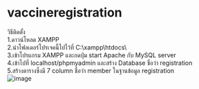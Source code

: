 # vaccineregistration
วิธีติดตั้ง<br />
1.ดาวน์โหลด XAMPP<br />
2.นำโฟลเดอร์โปรเจคนี้ไปไว้ที่ C:\xampp\htdocs\ <br />
3.เข้าโปรแกรม XAMPP และกดปุ่ม start Apache กับ MySQL server<br />
4.เข้าไปที่ localhost/phpmyadmin และสร้าง Database ชื่อว่า registration<br />
5.สร้างตารางซึ่งมี 7 column ชื่อว่า member  ในฐานข้อมูล registration<br />
![image](https://user-images.githubusercontent.com/79450551/127744377-3972d7fd-5114-4be4-b0ff-9414b63ad6d2.png)
